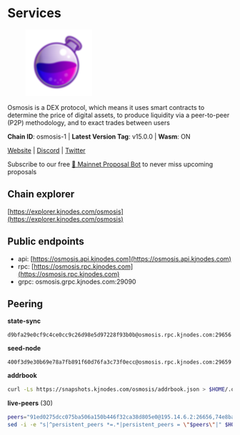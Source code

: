 # Services

<figure><img src="https://raw.githubusercontent.com/kj89/cosmos-images/main/logos/osmosis.png" width="150" alt=""><figcaption></figcaption></figure>

Osmosis is a DEX protocol, which means it uses smart contracts  to determine the price of digital assets, to produce liquidity  via a peer-to-peer (P2P) methodology, and to exact trades between users

**Chain ID**: osmosis-1 | **Latest Version Tag**: v15.0.0 | **Wasm**: ON

[Website](https://osmosis.zone) | [Discord](https://discord.gg/osmosis) | [Twitter](https://twitter.com/osmosiszone)



Subscribe to our free [🤖 Mainnet Proposal Bot](https://t.me/kjnodes_proposal_bot) to never miss upcoming proposals


## Chain explorer
[https://explorer.kjnodes.com/osmosis](https://explorer.kjnodes.com/osmosis)

## Public endpoints

* api: [https://osmosis.api.kjnodes.com](https://osmosis.api.kjnodes.com)
* rpc: [https://osmosis.rpc.kjnodes.com](https://osmosis.rpc.kjnodes.com)
* grpc: osmosis.grpc.kjnodes.com:29090

## Peering

**state-sync**

```text
d9bfa29e0cf9c4ce0cc9c26d98e5d97228f93b0b@osmosis.rpc.kjnodes.com:29656
```

**seed-node**

```text
400f3d9e30b69e78a7fb891f60d76fa3c73f0ecc@osmosis.rpc.kjnodes.com:29659
```

**addrbook**
```bash
curl -Ls https://snapshots.kjnodes.com/osmosis/addrbook.json > $HOME/.osmosisd/config/addrbook.json
```

**live-peers** (30)
```bash
peers="91ed0275dcc075ba506a150b446f32ca38d805e0@195.14.6.2:26656,74e8ba742d8312c250f3237c8c8f3f951c01f9df@95.216.4.104:26656,a2024229e2eed1650ba3a3ea9db67fa318dc232e@142.132.199.3:26656,82e224c9640048a6513c589e904c0d903bb99f32@74.118.140.23:26656,9b1bfb99d9eb04af32510ed8e3eb83c59448662f@95.214.52.220:26656,9bdeb59c97c139187236b2ce92c229c3b9156d93@5.78.80.161:26656,e327b773177d3a00c461f59552a1962dd83741b2@65.108.9.164:10156,c257db7b3a7f61688c6452d1e9dcfb3034e54fe8@143.198.98.144:26656,57eb30061f595699185f3161925827bb5a391264@195.154.200.69:26656,b6ec9c7284b45eb912b01c192f7ffd8ef7508ec7@51.81.123.33:26656,f4b811759e55f665180545ad5e1b42573f660861@135.181.181.251:26656,e1b058e5cfa2b836ddaa496b10911da62dcf182e@138.201.8.248:26656,77bb5fb9b6964d6e861e91c1d55cf82b67d838b5@35.212.77.47:26656,c5358545d951ae666c695903036c1e93578951eb@135.181.176.113:26656,d0d4b88110767c503baa8a618cfd7e284482f8dc@37.120.245.11:26656,6b1dd134b30aeaeb2f21f33bd2cd0370a2275501@138.68.6.165:26656,42745690b41f6a7515c4a87d88efda2e82b55b76@78.46.94.183:26656,b54d611ce10b7a4e816fae4e0b87b44f25c7da74@50.242.73.9:26656,7b45d963eef82cefd973a2649b7db37c738d07d3@18.222.45.225:26656,a559df67d051d54627a3e25584ff18b8ca55a8b0@95.216.46.251:26656,63b4a45bb2276fe141e69ce83750a2c53f1ceeda@198.244.202.196:26656,ea5ce509e09790c70609c8dc87ad4b19a0f98855@168.119.108.203:26656,913e9db0332df1152e5afe032ab81bdb65e3f91c@110.11.23.44:26656,7f36123a395e902deaecf63bdaf5656bbb209623@15.204.52.75:26656,d0c050f33b7aa1032a3763da0e7eb8df0ac72a2c@162.55.92.114:12000,2186d344ff775c8181bf31de600eed0c72b9fe9e@65.109.28.213:26656,4c927f93d430baf31e6d6418e62c56f442f092bc@46.4.28.42:26656,8795f27e60048c3aba4d75abd7bcc2d244ef7ebd@34.126.171.234:26656,a50c8dcd0e83032b5e29d5c5beef6e54ddafb508@35.83.253.164:26656,ac2fbcb5de633d136a942c28c3049e3edbc6e69a@85.239.233.61:2000"
sed -i -e "s|^persistent_peers *=.*|persistent_peers = \"$peers\"|" $HOME/.osmosisd/config/config.toml
```
